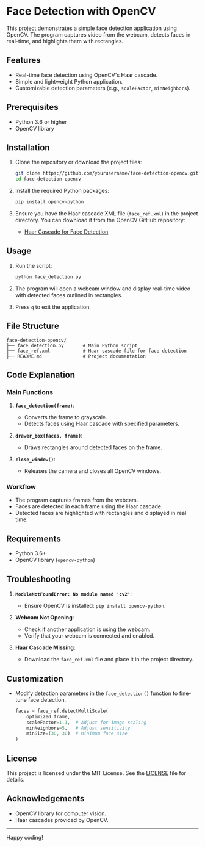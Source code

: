 # Face Detection with OpenCV

This project demonstrates a simple face detection application using OpenCV. The program captures video from the webcam, detects faces in real-time, and highlights them with rectangles.

## Features

- Real-time face detection using OpenCV's Haar cascade.
- Simple and lightweight Python application.
- Customizable detection parameters (e.g., `scaleFactor`, `minNeighbors`).

## Prerequisites

- Python 3.6 or higher
- OpenCV library

## Installation

1. Clone the repository or download the project files:
   ```bash
   git clone https://github.com/yourusername/face-detection-opencv.git
   cd face-detection-opencv
   ```

2. Install the required Python packages:
   ```bash
   pip install opencv-python
   ```

3. Ensure you have the Haar cascade XML file (`face_ref.xml`) in the project directory. You can download it from the OpenCV GitHub repository:
   - [Haar Cascade for Face Detection](https://github.com/opencv/opencv/tree/master/data/haarcascades)

## Usage

1. Run the script:
   ```bash
   python face_detection.py
   ```

2. The program will open a webcam window and display real-time video with detected faces outlined in rectangles.

3. Press `q` to exit the application.

## File Structure

```
face-detection-opencv/
├── face_detection.py       # Main Python script
├── face_ref.xml            # Haar cascade file for face detection
├── README.md               # Project documentation
```

## Code Explanation

### Main Functions

1. **`face_detection(frame)`**:
   - Converts the frame to grayscale.
   - Detects faces using Haar cascade with specified parameters.

2. **`drawer_box(faces, frame)`**:
   - Draws rectangles around detected faces on the frame.

3. **`close_window()`**:
   - Releases the camera and closes all OpenCV windows.

### Workflow

- The program captures frames from the webcam.
- Faces are detected in each frame using the Haar cascade.
- Detected faces are highlighted with rectangles and displayed in real time.

## Requirements

- Python 3.6+
- OpenCV library (`opencv-python`)

## Troubleshooting

1. **`ModuleNotFoundError: No module named 'cv2'`**:
   - Ensure OpenCV is installed: `pip install opencv-python`.

2. **Webcam Not Opening**:
   - Check if another application is using the webcam.
   - Verify that your webcam is connected and enabled.

3. **Haar Cascade Missing**:
   - Download the `face_ref.xml` file and place it in the project directory.

## Customization

- Modify detection parameters in the `face_detection()` function to fine-tune face detection.
  ```python
  faces = face_ref.detectMultiScale(
      optimized_frame,
      scaleFactor=1.1,  # Adjust for image scaling
      minNeighbors=5,   # Adjust sensitivity
      minSize=(30, 30)  # Minimum face size
  )
  ```

## License

This project is licensed under the MIT License. See the [LICENSE](LICENSE) file for details.

## Acknowledgements

- OpenCV library for computer vision.
- Haar cascades provided by OpenCV.

---

Happy coding!
